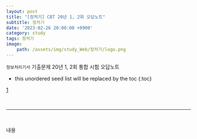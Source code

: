 ```yaml
---
layout: post
title: "[정처기] CBT 20년 1, 2회 오답노트"
subtitle: 정처기
date: '2023-02-26 20:00:00 +0900'
category: study
tags: 정처기
image:
    path: /assets/img/study_Web/정처기/logo.png
---
```


`정보처리기사` 기출문제 20년 1, 2회 통합 시험 오답노트

<!--more-->

* this unordered seed list will be replaced by the toc
{:toc}

[1](/assets/img/study_Web/2023-02-05-[AWS]_Amazon_RDS_생성하기/logo.png)


<br>
<hr/>
<br>

내용